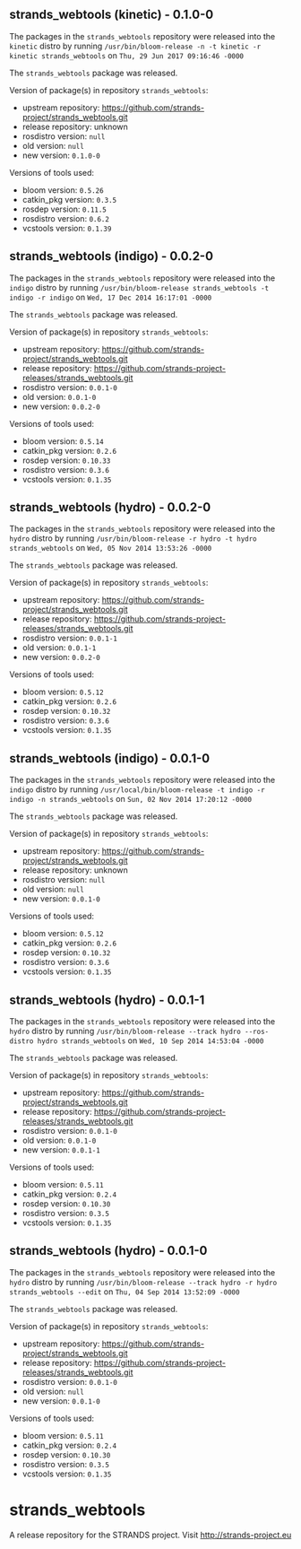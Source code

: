 ## strands_webtools (kinetic) - 0.1.0-0

The packages in the `strands_webtools` repository were released into the `kinetic` distro by running `/usr/bin/bloom-release -n -t kinetic -r kinetic strands_webtools` on `Thu, 29 Jun 2017 09:16:46 -0000`

The `strands_webtools` package was released.

Version of package(s) in repository `strands_webtools`:

- upstream repository: https://github.com/strands-project/strands_webtools.git
- release repository: unknown
- rosdistro version: `null`
- old version: `null`
- new version: `0.1.0-0`

Versions of tools used:

- bloom version: `0.5.26`
- catkin_pkg version: `0.3.5`
- rosdep version: `0.11.5`
- rosdistro version: `0.6.2`
- vcstools version: `0.1.39`


## strands_webtools (indigo) - 0.0.2-0

The packages in the `strands_webtools` repository were released into the `indigo` distro by running `/usr/bin/bloom-release strands_webtools -t indigo -r indigo` on `Wed, 17 Dec 2014 16:17:01 -0000`

The `strands_webtools` package was released.

Version of package(s) in repository `strands_webtools`:
- upstream repository: https://github.com/strands-project/strands_webtools.git
- release repository: https://github.com/strands-project-releases/strands_webtools.git
- rosdistro version: `0.0.1-0`
- old version: `0.0.1-0`
- new version: `0.0.2-0`

Versions of tools used:
- bloom version: `0.5.14`
- catkin_pkg version: `0.2.6`
- rosdep version: `0.10.33`
- rosdistro version: `0.3.6`
- vcstools version: `0.1.35`


## strands_webtools (hydro) - 0.0.2-0

The packages in the `strands_webtools` repository were released into the `hydro` distro by running `/usr/bin/bloom-release -r hydro -t hydro strands_webtools` on `Wed, 05 Nov 2014 13:53:26 -0000`

The `strands_webtools` package was released.

Version of package(s) in repository `strands_webtools`:
- upstream repository: https://github.com/strands-project/strands_webtools.git
- release repository: https://github.com/strands-project-releases/strands_webtools.git
- rosdistro version: `0.0.1-1`
- old version: `0.0.1-1`
- new version: `0.0.2-0`

Versions of tools used:
- bloom version: `0.5.12`
- catkin_pkg version: `0.2.6`
- rosdep version: `0.10.32`
- rosdistro version: `0.3.6`
- vcstools version: `0.1.35`


## strands_webtools (indigo) - 0.0.1-0

The packages in the `strands_webtools` repository were released into the `indigo` distro by running `/usr/local/bin/bloom-release -t indigo -r indigo -n strands_webtools` on `Sun, 02 Nov 2014 17:20:12 -0000`

The `strands_webtools` package was released.

Version of package(s) in repository `strands_webtools`:
- upstream repository: https://github.com/strands-project/strands_webtools.git
- release repository: unknown
- rosdistro version: `null`
- old version: `null`
- new version: `0.0.1-0`

Versions of tools used:
- bloom version: `0.5.12`
- catkin_pkg version: `0.2.6`
- rosdep version: `0.10.32`
- rosdistro version: `0.3.6`
- vcstools version: `0.1.35`


## strands_webtools (hydro) - 0.0.1-1

The packages in the `strands_webtools` repository were released into the `hydro` distro by running `/usr/bin/bloom-release --track hydro --ros-distro hydro strands_webtools` on `Wed, 10 Sep 2014 14:53:04 -0000`

The `strands_webtools` package was released.

Version of package(s) in repository `strands_webtools`:
- upstream repository: https://github.com/strands-project/strands_webtools.git
- release repository: https://github.com/strands-project-releases/strands_webtools.git
- rosdistro version: `0.0.1-0`
- old version: `0.0.1-0`
- new version: `0.0.1-1`

Versions of tools used:
- bloom version: `0.5.11`
- catkin_pkg version: `0.2.4`
- rosdep version: `0.10.30`
- rosdistro version: `0.3.5`
- vcstools version: `0.1.35`


## strands_webtools (hydro) - 0.0.1-0

The packages in the `strands_webtools` repository were released into the `hydro` distro by running `/usr/bin/bloom-release --track hydro -r hydro strands_webtools --edit` on `Thu, 04 Sep 2014 13:52:09 -0000`

The `strands_webtools` package was released.

Version of package(s) in repository `strands_webtools`:
- upstream repository: https://github.com/strands-project/strands_webtools.git
- release repository: https://github.com/strands-project-releases/strands_webtools.git
- rosdistro version: `0.0.1-0`
- old version: `null`
- new version: `0.0.1-0`

Versions of tools used:
- bloom version: `0.5.11`
- catkin_pkg version: `0.2.4`
- rosdep version: `0.10.30`
- rosdistro version: `0.3.5`
- vcstools version: `0.1.35`


strands_webtools
================

A release repository for the STRANDS project. Visit http://strands-project.eu
